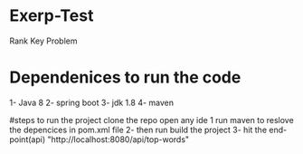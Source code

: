 # Exerp-Test
Rank Key Problem
# Dependenices to run the code
1- Java 8
2- spring boot
3- jdk 1.8
4- maven

#steps to run the project clone the repo
open any ide 
1 run maven to reslove the depencices in pom.xml file
2- then run build the project 
3- hit the end-point(api) "http://localhost:8080/api/top-words"
